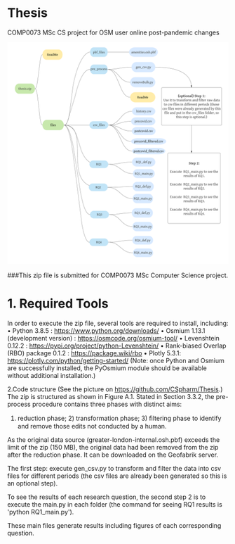 # Thesis
COMP0073 MSc CS project for OSM user online post-pandemic changes

![image](https://github.com/CSpharm/Thesis/blob/main/code_listing.png)

###This zip file is submitted for COMP0073 MSc Computer Science project.

	
# 1. Required Tools
In order to execute the zip file, several tools are required to install, including: 
	•	Python 3.8.5 : https://www.python.org/downloads/ 
	•	Osmium 1.13.1 (development version) : https://osmcode.org/osmium-tool/
	•	Levenshtein 0.12.2 : https://pypi.org/project/python-Levenshtein/
	•	Rank-biased Overlap (RBO) package 0.1.2 : https://package.wiki/rbo
	•	Plotly 5.3.1: https://plotly.com/python/getting-started/
(Note: once Python and Osmium are successfully installed, the PyOsmium module should be available without additional installation.)

2.Code structure (See the picture on https://github.com/CSpharm/Thesis.)
The zip is structured as shown in Figure A.1. Stated in Section 3.3.2, the pre-process procedure contains three phases with distinct aims: 

1) reduction phase; 2) transformation phase; 3) ﬁltering phase to identify and remove those edits not conducted by a human. 

As the original data source (greater-london-internal.osh.pbf) exceeds the limit of the zip (150 MB), the original data had been removed from the zip after the reduction phase. 
It can be downloaded on the Geofabrik server.

The first step: execute gen_csv.py to transform and filter the data into csv files for different periods (the csv files are already been generated so this is an optional step). 

To see the results of each research question, the second step 2 is to execute the main.py in each folder (the command for seeing RQ1 results is 'python RQ1_main.py'). 

These main files generate results including figures of each corresponding question.

